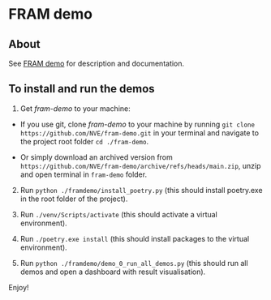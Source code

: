 # FRAM demo

## About
See [FRAM demo](https://nve.github.io/fram-demo/) for description and documentation.

## To install and run the demos

1. Get *fram-demo* to your machine:
- If you use git, clone *fram-demo* to your machine by running `git clone https://github.com/NVE/fram-demo.git` in your terminal and navigate to the project root folder `cd ./fram-demo`.

- Or simply download an archived version from `https://github.com/NVE/fram-demo/archive/refs/heads/main.zip`, unzip and open terminal in `fram-demo` folder.

2. Run `python ./framdemo/install_poetry.py` (this should install poetry.exe in the root folder of the project).
    
3. Run `./venv/Scripts/activate` (this should activate a virtual environment).
    
4. Run `./poetry.exe install` (this should install packages to the virtual environment).
    
5. Run `python ./framdemo/demo_0_run_all_demos.py` (this should run all demos and open a dashboard with result visualisation).

Enjoy!
